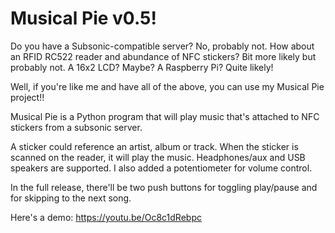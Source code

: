 # Musical Pie v0.5!
Do you have a Subsonic-compatible server? No, probably not. How about an RFID RC522 reader and abundance of NFC stickers? Bit more likely but probably not. A 16x2 LCD? Maybe? A Raspberry Pi? Quite likely!

Well, if you're like me and have all of the above, you can use my Musical Pie project!!

Musical Pie is a Python program that will play music that's attached to NFC stickers from a subsonic server.

A sticker could reference an artist, album or track. When the sticker is scanned on the reader, it will play the music. Headphones/aux and USB speakers are supported. I also added a potentiometer for volume control.


In the full release, there'll be two push buttons for toggling play/pause and for skipping to the next song.

Here's a demo: https://youtu.be/Oc8c1dRebpc

